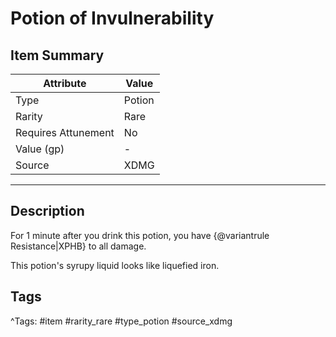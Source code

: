 # Potion of Invulnerability

## Item Summary

| Attribute            | Value                        |
|----------------------|------------------------------|
| Type                 | Potion |
| Rarity               | Rare             |
| Requires Attunement  | No                |
| Value (gp)           | -    |
| Source               | XDMG |

---

## Description

For 1 minute after you drink this potion, you have {@variantrule Resistance|XPHB} to all damage.

This potion's syrupy liquid looks like liquefied iron.

## Tags

^Tags: #item #rarity_rare #type_potion #source_xdmg